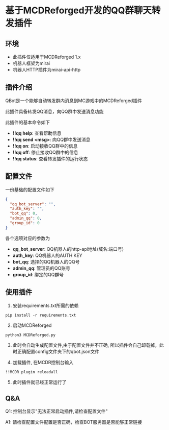 # 基于MCDReforged开发的QQ群聊天转发插件

## 环境

- 此插件仅适用于MCDReforged 1.x
- 机器人框架为mirai
- 机器人HTTP插件为mirai-api-http

## 插件介绍

QBot是一个能够自动转发群内消息到MC游戏中的MCDReforged插件

此插件具备转发QQ消息，向QQ群中发送消息功能

此插件的基本命令如下

- **!!qq help**: 查看帮助信息
- **!!qq send \<msg\>**: 向QQ群中发送消息
- **!!qq on**: 启动接收QQ群中的信息
- **!!qq off**: 停止接收QQ群中的信息
- **!!qq status**: 查看转发插件的运行状态

## 配置文件

一份基础的配置文件如下

```json
{
  "qq_bot_server": "",
  "auth_key": "",
  "bot_qq": 0,
  "admin_qq": 0,
  "group_id": 0
}
```

各个选项对应的参数为

- **qq_bot_server**: QQ机器人的http-api地址(域名:端口号)
- **auth_key**: QQ机器人的AUTH KEY
- **bot_qq**: 选择的QQ机器人的QQ号
- **admin_qq**: 管理员的QQ账号
- **group_id**: 绑定的QQ群号

## 使用插件

1. 安装requirements.txt所需的依赖

```shell
pip install -r requirements.txt
```

2. 启动MCDReforged

```shell
python3 MCDReforged.py
```

3. 此时会自动生成配置文件,由于配置文件并不正确, 所以插件会自己卸载掉，此时正确配置config文件夹下的qbot.json文件

4. 加载插件, 在MCDR控制台输入

```shell
!!MCDR plugin reloadall
```

5. 此时插件就已经正常运行了

## Q&A

Q1: 控制台显示"无法正常启动插件,请检查配置文件"

A1: 请检查配置文件配置是否正确，检查BOT服务器是否能够正常链接